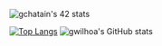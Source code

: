 ![gchatain's 42 stats](https://badge42.herokuapp.com/api/stats/gchatain)

[![Top Langs](https://github-readme-stats.vercel.app/api/top-langs/?username=gwilhoa&layout=compact)](https://github.com/anuraghazra/github-readme-stats)
![gwilhoa's GitHub stats](https://github-readme-stats.vercel.app/api?username=gwilhoa&show_icons=true&theme=radient)

